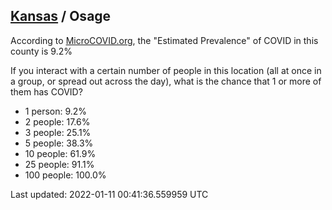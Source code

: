 
## [Kansas](/united-states/kansas) / Osage

According to [MicroCOVID.org](http://microcovid.org),
the "Estimated Prevalence" of COVID in this county is 9.2%

If you interact with a certain number of people in this location
(all at once in a group, or spread out across the day), what is the chance that
1 or more of them has COVID?

- 1 person: 9.2%
- 2 people: 17.6%
- 3 people: 25.1%
- 5 people: 38.3%
- 10 people: 61.9%
- 25 people: 91.1%
- 100 people: 100.0%

Last updated: 2022-01-11 00:41:36.559959 UTC
